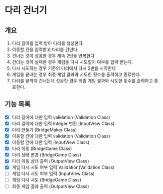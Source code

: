 # 다리 건너기

## 개요

1. 다리 길이를 입력 받아 다리를 생성한다.
2. 이동할 칸을 입력받고 다리를 건넌다.
3. 건너는 것이 성공한 경우 계속 2번을 반복한다
4. 건더는 것이 실패한 경우 게임을 다시 시도할지 여부를 입력 받는다.
5. 다시 시도하는 경우 기존의 다리에서 다시 2번을 시작한다
6. 게임을 끝내는 경우 최종 게임 결과와 시도한 횟수를 출력하고 종료한다.
7. 다리를 끝까지 건너는데 성공한 경우 최종 게임 결과와 시도한 횟수를 출력하고 종료한다.



## 기능 목록

- [x] 다리 길이에 대한 입력 validation (Validation Class)
- [X] 다리 길이에 대한 입력 Integer 변환 (InputView Class)
- [X] 다리 만들기 (BridgeMaker Class)
- [X] 이동할 칸에 대한 입력 validation (Validation Class)
- [X] 이동할 칸에 대한 입력 (InputView Class)
- [X] 다리 이동 (BridgeGame Class)
- [X] 다리 상태 변경 (BridgeGame Class)
- [X] 다리 이동 상태 출력 (OutputView Class)
- [X] 게임 다시 시도 여부 입력 Validation(Validation Class)
- [ ] 게임 다시 시도 여부 입력  (InputView Class)
- [ ] 게임 다시 시도 (BridgeGame Class)
- [ ] 최종 게임 결과 출력 (OutputView Class)